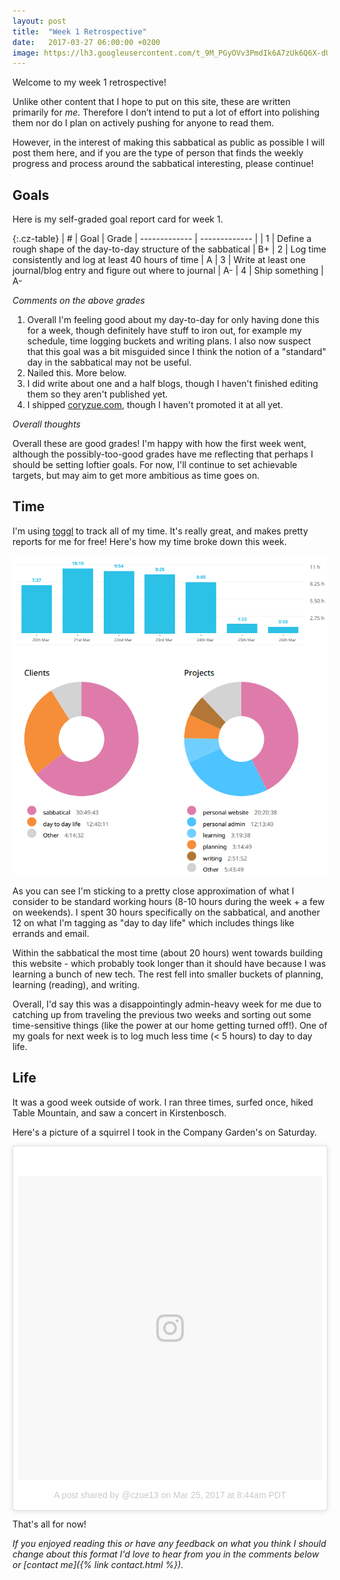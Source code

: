 ```yaml
---
layout: post
title:  "Week 1 Retrospective"
date:   2017-03-27 06:00:00 +0200
image: https://lh3.googleusercontent.com/t_9M_PGyOVv3PmdIk6A7zUk6Q6X-dU8W-VFmosmZRJaYcgH7e92kUrnMgd7Y3q6wWyq8duuFrqKpHVwOM9o9PGxB7zkYhfwy4qvfH7j_VXhoLW29upNnNLnv65fko2oFeZSDzWEom-RunHcGCRb_o5F-tVR4GAHFZ28rtKrVm6BKB5jGkTP1Emtj5R6dJb2sXCUxUaSijHY-ob6OJ55vv6p-3Y3WQPRjvGVte1bXIG3IVt4WLYmiv9rfzE2i3-9oFPxGI2dSQRR7dYCnmZubvlaB0AcQjqO8xW3G9hI1EEly395-pJw0kSfZKVZ4cXNOr9Cn5ccvOrW7i6XzWv1s1FUA5DzXwuVvRWllwMQ8zsbve6zAoNyg1VpXR5tt2S40P5OcRG2_SK8nxNF0igyMHI35IOixCFJm4lCdR2kLRrjVv5FO8tzQ4j34la9RwAWaN3Tig1Or95iI00Ul0lV5T6AwvacW1kmaVoOFpoh8F2bt7y4lE_10Q8tCqDmyrFAGdJCG2Qb9HG_aHtJHrAv7zuZHBrQLHckaysUpRDXggPYttPP-7D2PNohMZs3azYsdfBryGpA27mHCY4ulnr1lYh-6Mxffq4fcLtVun9_lFirVV-Y6t4snMSYKPUcn0GNEkaUNTPz_amO11wkHVDkgNcYz9R-0WJ1l1-wVXqc1hvc=w1234-h925-no
---
```

Welcome to my week 1 retrospective!

Unlike other content that I hope to put on this site, these are written primarily for *me*.
Therefore I don’t intend to put a lot of effort into polishing them nor do I plan on actively pushing for anyone
to read them.

However, in the interest of making this sabbatical as public as possible I will post them here, and
if you are the type of person that finds the weekly progress and process around the sabbatical interesting,
please continue!

## Goals

Here is my self-graded goal report card for week 1.

{:.cz-table}
| # | Goal  | Grade
| ------------- | ------------- |
| 1 | Define a rough shape of the day-to-day structure of the sabbatical  | B+
| 2 | Log time consistently and log at least 40 hours of time  | A
| 3 | Write at least one journal/blog entry and figure out where to journal | A-
| 4 | Ship something | A-

_Comments on the above grades_

1. Overall I'm feeling good about my day-to-day for only having done this for a week, though definitely have stuff to iron out, for example my schedule, time logging buckets and writing plans. I also now suspect that this goal was a bit misguided since I think the notion of a "standard" day in the sabbatical may not be useful.
2. Nailed this. More below.
3. I did write about one and a half blogs, though I haven't finished editing them so they aren't published yet.
4. I shipped [coryzue.com](http://www.coryzue.com), though I haven't promoted it at all yet.

_Overall thoughts_

Overall these are good grades!
I'm happy with how the first week went, although the possibly-too-good grades have me reflecting that perhaps I should be setting loftier goals.
For now, I'll continue to set achievable targets, but may aim to get more ambitious as time goes on.

## Time

I'm using [toggl](https://toggl.com/) to track all of my time.
It's really great, and makes pretty reports for me for free!
Here's how my time broke down this week.

![Week 1 time breakdown](/images/week-1/week-1-time.png)

As you can see I'm sticking to a pretty close approximation of what I consider to be standard working hours
(8-10 hours during the week + a few on weekends).
I spent 30 hours specifically on the sabbatical, and another 12 on what I'm tagging as "day to day life"
which includes things like errands and email.

Within the sabbatical the most time (about 20 hours) went towards building this website -
which probably took longer than it should have because I was learning a bunch of new tech.
The rest fell into smaller buckets of planning, learning (reading), and writing.

Overall, I'd say this was a disappointingly admin-heavy week for me due to catching up from traveling
the previous two weeks and sorting out some time-sensitive things (like the power at our home getting turned off!).
One of my goals for next week is to log much less time (< 5 hours) to day to day life.

## Life

It was a good week outside of work. I ran three times, surfed once, hiked Table Mountain, and saw a concert in Kirstenbosch.

Here's a picture of a squirrel I took in the Company Garden's on Saturday.

<blockquote class="instagram-media" data-instgrm-version="7" style=" background:#FFF; border:0; border-radius:3px; box-shadow:0 0 1px 0 rgba(0,0,0,0.5),0 1px 10px 0 rgba(0,0,0,0.15); margin: 1px; max-width:658px; padding:0; width:99.375%; width:-webkit-calc(100% - 2px); width:calc(100% - 2px);"><div style="padding:8px;"> <div style=" background:#F8F8F8; line-height:0; margin-top:40px; padding:50.0% 0; text-align:center; width:100%;"> <div style=" background:url(data:image/png;base64,iVBORw0KGgoAAAANSUhEUgAAACwAAAAsCAMAAAApWqozAAAABGdBTUEAALGPC/xhBQAAAAFzUkdCAK7OHOkAAAAMUExURczMzPf399fX1+bm5mzY9AMAAADiSURBVDjLvZXbEsMgCES5/P8/t9FuRVCRmU73JWlzosgSIIZURCjo/ad+EQJJB4Hv8BFt+IDpQoCx1wjOSBFhh2XssxEIYn3ulI/6MNReE07UIWJEv8UEOWDS88LY97kqyTliJKKtuYBbruAyVh5wOHiXmpi5we58Ek028czwyuQdLKPG1Bkb4NnM+VeAnfHqn1k4+GPT6uGQcvu2h2OVuIf/gWUFyy8OWEpdyZSa3aVCqpVoVvzZZ2VTnn2wU8qzVjDDetO90GSy9mVLqtgYSy231MxrY6I2gGqjrTY0L8fxCxfCBbhWrsYYAAAAAElFTkSuQmCC); display:block; height:44px; margin:0 auto -44px; position:relative; top:-22px; width:44px;"></div></div><p style=" color:#c9c8cd; font-family:Arial,sans-serif; font-size:14px; line-height:17px; margin-bottom:0; margin-top:8px; overflow:hidden; padding:8px 0 7px; text-align:center; text-overflow:ellipsis; white-space:nowrap;"><a href="https://www.instagram.com/p/BSEQwgwgohC/" style=" color:#c9c8cd; font-family:Arial,sans-serif; font-size:14px; font-style:normal; font-weight:normal; line-height:17px; text-decoration:none;" target="_blank">A post shared by @czue13</a> on <time style=" font-family:Arial,sans-serif; font-size:14px; line-height:17px;" datetime="2017-03-25T15:44:44+00:00">Mar 25, 2017 at 8:44am PDT</time></p></div></blockquote>
<script async defer src="//platform.instagram.com/en_US/embeds.js"></script>


That's all for now!

*If you enjoyed reading this or have any feedback on what you think I should change about this format I'd love to hear from you
in the comments below or [contact me]({% link contact.html %}).*


